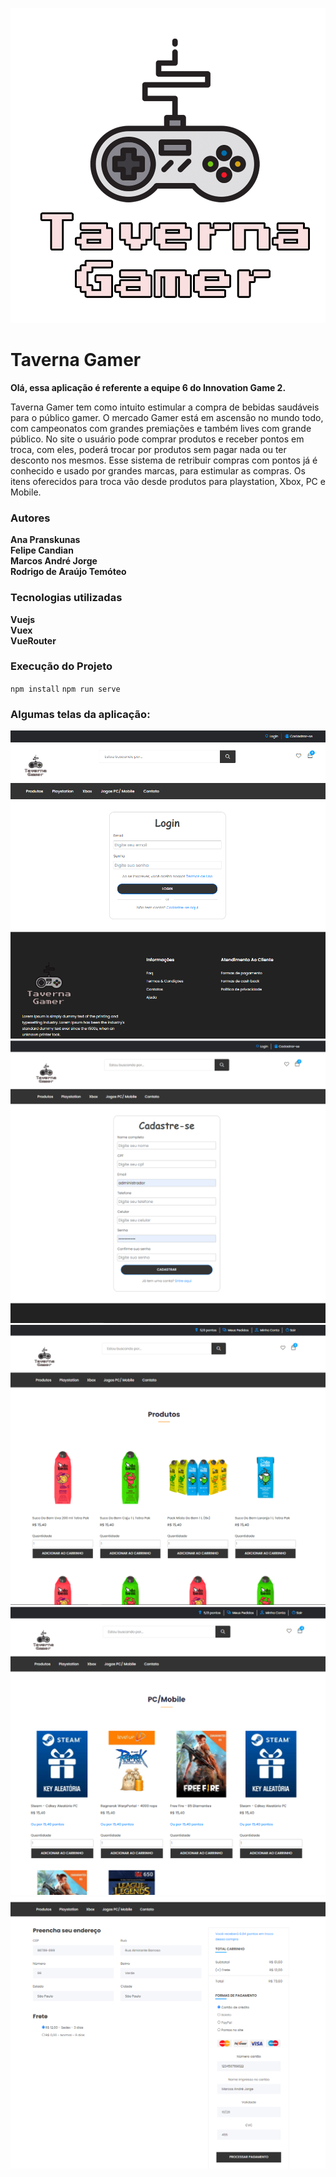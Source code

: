 ![alt text](https://github.com/marcosandrejorge/tavernagamer/blob/master/public/images/TavernaGamer.png)

<h1>Taverna Gamer</h1>

<b>Olá, essa aplicação é referente a equipe 6 do Innovation Game 2.</b>

<p>Taverna Gamer tem como intuito estimular a compra de bebidas saudáveis para o público gamer. O mercado Gamer está em ascensão no mundo todo, com campeonatos com grandes premiações e também lives com grande público. No site o usuário pode comprar produtos e receber pontos em troca, com eles, poderá trocar por produtos sem pagar nada ou ter desconto nos mesmos. Esse sistema de retribuir compras com pontos já é conhecido e usado por grandes marcas, para estimular as compras. Os itens oferecidos para troca vão desde produtos para playstation, Xbox, PC e Mobile.</p>

<h3>Autores</h3>

<b>Ana Pranskunas</b><br>
<b>Felipe Candian</b><br>
<b>Marcos André Jorge</b><br>
<b>Rodrigo de Araújo Temóteo</b><br>

<h3>Tecnologias utilizadas</h3>

<b>Vuejs</b><br>
<b>Vuex</b><br>
<b>VueRouter</b><br>

<h3>Execução do Projeto</h3>

<code>npm install</code>
<code>npm run serve</code>


<h3>Algumas telas da aplicação:</h3>

![alt text](https://github.com/marcosandrejorge/tavernagamer/blob/master/imagens/login.PNG)
![alt text](https://github.com/marcosandrejorge/tavernagamer/blob/master/imagens/cadastro.PNG)
![alt text](https://github.com/marcosandrejorge/tavernagamer/blob/master/imagens/produtos.PNG)
![alt text](https://github.com/marcosandrejorge/tavernagamer/blob/master/imagens/produtos_para_troca.PNG)
![alt text](https://github.com/marcosandrejorge/tavernagamer/blob/master/imagens/finalizar_pedido.PNG)




